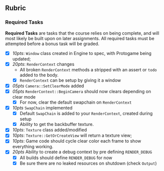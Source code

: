 ## Rubric

### Required Tasks
**Required Tasks** are tasks that the course relies on being complete, and will most likely be built upon on later assignments.  All required tasks must be attempted before a bonus task will be graded. 

- [x] *10pts*: `Window` class created in Engine to spec, with Protogame being updated; 
- [x] *20pts*: `RenderContext` changes
    - All broken `RenderContext` methods a stripped with an assert or `todo` added to the body.
    - [x] `RenderContext` can be setup by giving it a window
- [x] *05pts* `Camera::SetClearMode` added
- [x] *05pts* `RenderContext::BeginCamera` should now clears depending on clear mode 
    - [x] For  now, clear the default swapchain on `RenderContext`
- [x] *10pts* `SwapChain` implemented
    - [x] Default `SwapChain` is added to your `RenderContext`, created during setup
    - [x] Ability to get the backbuffer texture.
- [x] *10pts*: `Texture` class added/modified
- [x] *10pts*: `Texture::GetOrCreateView` will return a texture view;    
- [x] *10pts*: Game code should cycle clear color each frame to show everything working. 
- [x] *20pts* Ability to create a debug context by pre defining `RENDER_DEBUG`
    - [x] All builds should define `RENDER_DEBUG` for now
    - [x] Be sure there are no leaked resources on shutdown (check `Output`)